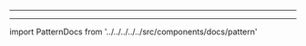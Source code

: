 - - -
- - -

import PatternDocs from '../../../../../src/components/docs/pattern'

<PatternDocs pattern='simon' />
